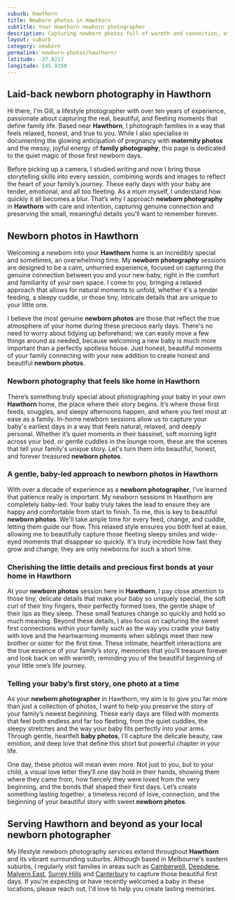 ```yaml
---
suburb: Hawthorn
title: Newborn photos in Hawthorn
subtitle: Your Hawthorn newborn photographer
description: Capturing newborn photos full of warmth and connection, at home in Hawthorn or surrounded by nature nearby.
layout: suburb
category: newborn
permalink: newborn-photos/hawthorn/
latitude: -37.8217
longitude: 145.0350
---
```


## Laid-back newborn photography in Hawthorn

Hi there, I'm Gill, a lifestyle photographer with over ten years of experience, passionate about capturing the real, beautiful, and fleeting moments that define family life. Based near **Hawthorn**, I photograph families in a way that feels relaxed, honest, and true to you. While I also specialise in documenting the glowing anticipation of pregnancy with **maternity photos** and the messy, joyful energy of **family photography**, this page is dedicated to the quiet magic of those first newborn days.

Before picking up a camera, I studied writing and now I bring those storytelling skills into every session, combining words and images to reflect the heart of your family’s journey. These early days with your baby are tender, emotional, and all too fleeting. As a mum myself, I understand how quickly it all becomes a blur. That’s why I approach **newborn photography** in **Hawthorn** with care and intention, capturing genuine connection and preserving the small, meaningful details you'll want to remember forever.

## Newborn photos in Hawthorn

Welcoming a newborn into your **Hawthorn** home is an incredibly special and sometimes, an overwhelming time. My **newborn photography** sessions are designed to be a calm, unhurried experience, focused on capturing the genuine connection between you and your new baby, right in the comfort and familiarity of your own space. I come to you, bringing a relaxed approach that allows for natural moments to unfold, whether it's a tender feeding, a sleepy cuddle, or those tiny, intricate details that are unique to your little one.

I believe the most genuine **newborn photos** are those that reflect the true atmosphere of your home during these precious early days. There's no need to worry about tidying up beforehand; we can easily move a few things around as needed, because welcoming a new baby is much more important than a perfectly spotless house. Just honest, beautiful moments of your family connecting with your new addition to create honest and beautiful **newborn photos**.

### Newborn photography that feels like home in Hawthorn

There’s something truly special about photographing your baby in your own **Hawthorn** home, the place where their story begins. It’s where those first feeds, snuggles, and sleepy afternoons happen, and where you feel most at ease as a family. In-home newborn sessions allow us to capture your baby's earliest days in a way that feels natural, relaxed, and deeply personal. Whether it’s quiet moments in their bassinet, soft morning light across your bed, or gentle cuddles in the lounge room, these are the scenes that tell your family's unique story. Let's turn them into beautiful, honest, and forever treasured **newborn photos**.

### A gentle, baby-led approach to newborn photos in Hawthorn

With over a decade of experience as a **newborn photographer**, I've learned that patience really is important. My newborn sessions in Hawthorn are completely baby-led. Your baby truly takes the lead to ensure they are happy and comfortable from start to finish. To me, this is key to beautiful **newborn photos**. We'll take ample time for every feed, change, and cuddle, letting them guide our flow. This relaxed style ensures you both feel at ease, allowing me to beautifully capture those fleeting sleepy smiles and wide-eyed moments that disappear so quickly. It's truly incredible how fast they grow and change; they are only newborns for such a short time.

### Cherishing the little details and precious first bonds at your home in Hawthorn

At your **newborn photos** session here in **Hawthorn**, I pay close attention to those tiny, delicate details that make your baby so uniquely special, the soft curl of their tiny fingers, their perfectly formed toes, the gentle shape of their lips as they sleep. These small features change so quickly and hold so much meaning. Beyond these details, I also focus on capturing the sweet first connections within your family such as the way you cradle your baby with love and the heartwarming moments when siblings meet their new brother or sister for the first time. These intimate, heartfelt interactions are the true essence of your family’s story, memories that you’ll treasure forever and look back on with warmth, reminding you of the beautiful beginning of your little one’s life journey.

### Telling your baby’s first story, one photo at a time

As your **newborn photographer** in Hawthorn, my aim is to give you far more than just a collection of photos, I want to help you preserve the story of your family’s newest beginning. These early days are filled with moments that feel both endless and far too fleeting, from the quiet cuddles, the sleepy stretches and the way your baby fits perfectly into your arms. Through gentle, heartfelt **baby photos**, I’ll capture the delicate beauty, raw emotion, and deep love that define this short but powerful chapter in your life.

One day, these photos will mean even more. Not just to you, but to your child, a visual love letter they’ll one day hold in their hands, showing them where they came from, how fiercely they were loved from the very beginning, and the bonds that shaped their first days. Let’s create something lasting together, a timeless record of love, connection, and the beginning of your beautiful story with sweet **newborn photos**.

## Serving Hawthorn and beyond as your local newborn photographer

My lifestyle newborn photography services extend throughout **Hawthorn** and its vibrant surrounding suburbs. Although based in Melbourne's eastern suburbs, I regularly visit families in areas such as [Camberwell](newborn-photos/camberwell/), [Deepdene](newborn-photos/deepdene/), [Malvern East](newborn-photos/malvern-east/), [Surrey Hills](newborn-photos/surrey-hills/) and [Canterbury](newborn-photos/canterbury/) to capture those beautiful first days. If you're expecting or have recently welcomed a baby in these locations, please reach out, I'd love to help you create lasting memories.